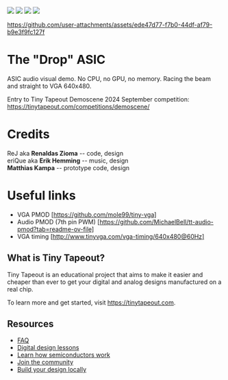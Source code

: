![](../../workflows/gds/badge.svg) ![](../../workflows/docs/badge.svg) ![](../../workflows/test/badge.svg) ![](../../workflows/fpga/badge.svg)

https://github.com/user-attachments/assets/ede47d77-f7b0-44df-af79-b9e3f9fc127f

# The "Drop" ASIC

ASIC audio visual demo.
No CPU, no GPU, no memory. Racing the beam and straight to VGA 640x480.

Entry to Tiny Tapeout Demoscene 2024 September competition: https://tinytapeout.com/competitions/demoscene/

# Credits

ReJ aka **Renaldas Zioma** -- code, design  
eriQue aka **Erik Hemming** -- music, design  
**Matthias Kampa** -- prototype code, design  

# Useful links

* VGA PMOD [https://github.com/mole99/tiny-vga]
* Audio PMOD (7th pin PWM) [https://github.com/MichaelBell/tt-audio-pmod?tab=readme-ov-file]
* VGA timing [http://www.tinyvga.com/vga-timing/640x480@60Hz]

## What is Tiny Tapeout?

Tiny Tapeout is an educational project that aims to make it easier and cheaper than ever to get your digital and analog designs manufactured on a real chip.

To learn more and get started, visit https://tinytapeout.com.

## Resources

- [FAQ](https://tinytapeout.com/faq/)
- [Digital design lessons](https://tinytapeout.com/digital_design/)
- [Learn how semiconductors work](https://tinytapeout.com/siliwiz/)
- [Join the community](https://tinytapeout.com/discord)
- [Build your design locally](https://www.tinytapeout.com/guides/local-hardening/)
